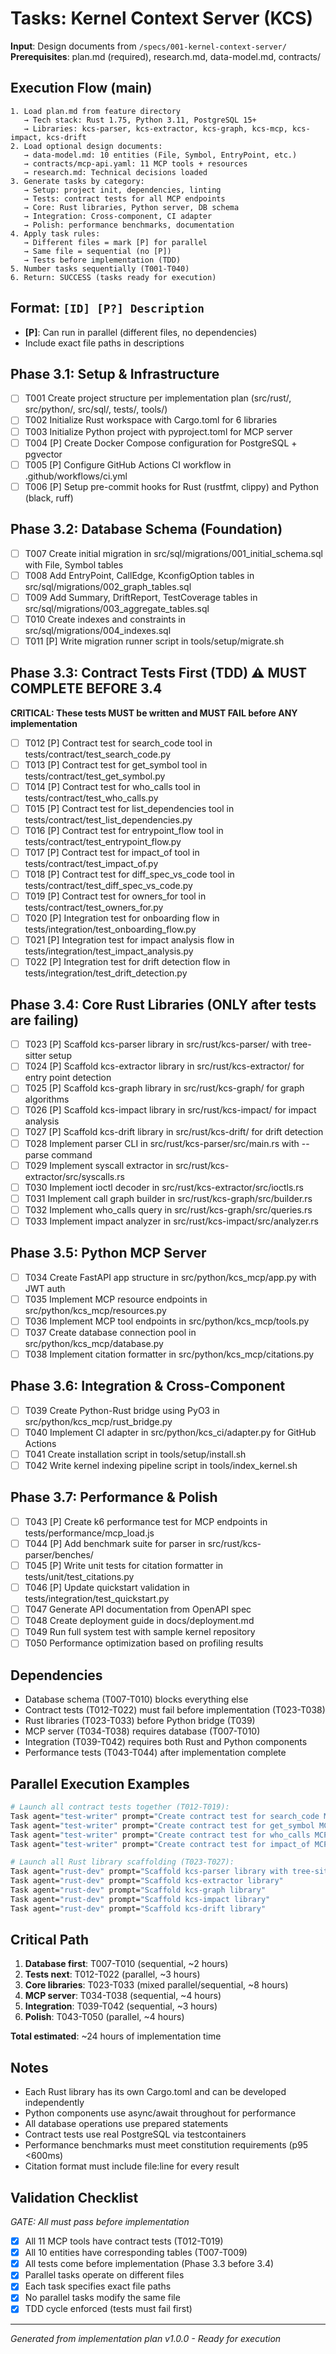 # Tasks: Kernel Context Server (KCS)

**Input**: Design documents from `/specs/001-kernel-context-server/`
**Prerequisites**: plan.md (required), research.md, data-model.md, contracts/

## Execution Flow (main)
```
1. Load plan.md from feature directory
   → Tech stack: Rust 1.75, Python 3.11, PostgreSQL 15+
   → Libraries: kcs-parser, kcs-extractor, kcs-graph, kcs-mcp, kcs-impact, kcs-drift
2. Load optional design documents:
   → data-model.md: 10 entities (File, Symbol, EntryPoint, etc.)
   → contracts/mcp-api.yaml: 11 MCP tools + resources
   → research.md: Technical decisions loaded
3. Generate tasks by category:
   → Setup: project init, dependencies, linting
   → Tests: contract tests for all MCP endpoints
   → Core: Rust libraries, Python server, DB schema
   → Integration: Cross-component, CI adapter
   → Polish: performance benchmarks, documentation
4. Apply task rules:
   → Different files = mark [P] for parallel
   → Same file = sequential (no [P])
   → Tests before implementation (TDD)
5. Number tasks sequentially (T001-T040)
6. Return: SUCCESS (tasks ready for execution)
```

## Format: `[ID] [P?] Description`
- **[P]**: Can run in parallel (different files, no dependencies)
- Include exact file paths in descriptions

## Phase 3.1: Setup & Infrastructure
- [ ] T001 Create project structure per implementation plan (src/rust/, src/python/, src/sql/, tests/, tools/)
- [ ] T002 Initialize Rust workspace with Cargo.toml for 6 libraries
- [ ] T003 Initialize Python project with pyproject.toml for MCP server
- [ ] T004 [P] Create Docker Compose configuration for PostgreSQL + pgvector
- [ ] T005 [P] Configure GitHub Actions CI workflow in .github/workflows/ci.yml
- [ ] T006 [P] Setup pre-commit hooks for Rust (rustfmt, clippy) and Python (black, ruff)

## Phase 3.2: Database Schema (Foundation)
- [ ] T007 Create initial migration in src/sql/migrations/001_initial_schema.sql with File, Symbol tables
- [ ] T008 Add EntryPoint, CallEdge, KconfigOption tables in src/sql/migrations/002_graph_tables.sql
- [ ] T009 Add Summary, DriftReport, TestCoverage tables in src/sql/migrations/003_aggregate_tables.sql
- [ ] T010 Create indexes and constraints in src/sql/migrations/004_indexes.sql
- [ ] T011 [P] Write migration runner script in tools/setup/migrate.sh

## Phase 3.3: Contract Tests First (TDD) ⚠️ MUST COMPLETE BEFORE 3.4
**CRITICAL: These tests MUST be written and MUST FAIL before ANY implementation**
- [ ] T012 [P] Contract test for search_code tool in tests/contract/test_search_code.py
- [ ] T013 [P] Contract test for get_symbol tool in tests/contract/test_get_symbol.py
- [ ] T014 [P] Contract test for who_calls tool in tests/contract/test_who_calls.py
- [ ] T015 [P] Contract test for list_dependencies tool in tests/contract/test_list_dependencies.py
- [ ] T016 [P] Contract test for entrypoint_flow tool in tests/contract/test_entrypoint_flow.py
- [ ] T017 [P] Contract test for impact_of tool in tests/contract/test_impact_of.py
- [ ] T018 [P] Contract test for diff_spec_vs_code tool in tests/contract/test_diff_spec_vs_code.py
- [ ] T019 [P] Contract test for owners_for tool in tests/contract/test_owners_for.py
- [ ] T020 [P] Integration test for onboarding flow in tests/integration/test_onboarding_flow.py
- [ ] T021 [P] Integration test for impact analysis flow in tests/integration/test_impact_analysis.py
- [ ] T022 [P] Integration test for drift detection flow in tests/integration/test_drift_detection.py

## Phase 3.4: Core Rust Libraries (ONLY after tests are failing)
- [ ] T023 [P] Scaffold kcs-parser library in src/rust/kcs-parser/ with tree-sitter setup
- [ ] T024 [P] Scaffold kcs-extractor library in src/rust/kcs-extractor/ for entry point detection
- [ ] T025 [P] Scaffold kcs-graph library in src/rust/kcs-graph/ for graph algorithms
- [ ] T026 [P] Scaffold kcs-impact library in src/rust/kcs-impact/ for impact analysis
- [ ] T027 [P] Scaffold kcs-drift library in src/rust/kcs-drift/ for drift detection
- [ ] T028 Implement parser CLI in src/rust/kcs-parser/src/main.rs with --parse command
- [ ] T029 Implement syscall extractor in src/rust/kcs-extractor/src/syscalls.rs
- [ ] T030 Implement ioctl decoder in src/rust/kcs-extractor/src/ioctls.rs
- [ ] T031 Implement call graph builder in src/rust/kcs-graph/src/builder.rs
- [ ] T032 Implement who_calls query in src/rust/kcs-graph/src/queries.rs
- [ ] T033 Implement impact analyzer in src/rust/kcs-impact/src/analyzer.rs

## Phase 3.5: Python MCP Server
- [ ] T034 Create FastAPI app structure in src/python/kcs_mcp/app.py with JWT auth
- [ ] T035 Implement MCP resource endpoints in src/python/kcs_mcp/resources.py
- [ ] T036 Implement MCP tool endpoints in src/python/kcs_mcp/tools.py
- [ ] T037 Create database connection pool in src/python/kcs_mcp/database.py
- [ ] T038 Implement citation formatter in src/python/kcs_mcp/citations.py

## Phase 3.6: Integration & Cross-Component
- [ ] T039 Create Python-Rust bridge using PyO3 in src/python/kcs_mcp/rust_bridge.py
- [ ] T040 Implement CI adapter in src/python/kcs_ci/adapter.py for GitHub Actions
- [ ] T041 Create installation script in tools/setup/install.sh
- [ ] T042 Write kernel indexing pipeline script in tools/index_kernel.sh

## Phase 3.7: Performance & Polish
- [ ] T043 [P] Create k6 performance test for MCP endpoints in tests/performance/mcp_load.js
- [ ] T044 [P] Add benchmark suite for parser in src/rust/kcs-parser/benches/
- [ ] T045 [P] Write unit tests for citation formatter in tests/unit/test_citations.py
- [ ] T046 [P] Update quickstart validation in tests/integration/test_quickstart.py
- [ ] T047 Generate API documentation from OpenAPI spec
- [ ] T048 Create deployment guide in docs/deployment.md
- [ ] T049 Run full system test with sample kernel repository
- [ ] T050 Performance optimization based on profiling results

## Dependencies
- Database schema (T007-T010) blocks everything else
- Contract tests (T012-T022) must fail before implementation (T023-T038)
- Rust libraries (T023-T033) before Python bridge (T039)
- MCP server (T034-T038) requires database (T007-T010)
- Integration (T039-T042) requires both Rust and Python components
- Performance tests (T043-T044) after implementation complete

## Parallel Execution Examples
```bash
# Launch all contract tests together (T012-T019):
Task agent="test-writer" prompt="Create contract test for search_code MCP tool"
Task agent="test-writer" prompt="Create contract test for get_symbol MCP tool"
Task agent="test-writer" prompt="Create contract test for who_calls MCP tool"
Task agent="test-writer" prompt="Create contract test for impact_of MCP tool"

# Launch all Rust library scaffolding (T023-T027):
Task agent="rust-dev" prompt="Scaffold kcs-parser library with tree-sitter"
Task agent="rust-dev" prompt="Scaffold kcs-extractor library"
Task agent="rust-dev" prompt="Scaffold kcs-graph library"
Task agent="rust-dev" prompt="Scaffold kcs-impact library"
Task agent="rust-dev" prompt="Scaffold kcs-drift library"
```

## Critical Path
1. **Database first**: T007-T010 (sequential, ~2 hours)
2. **Tests next**: T012-T022 (parallel, ~3 hours)
3. **Core libraries**: T023-T033 (mixed parallel/sequential, ~8 hours)
4. **MCP server**: T034-T038 (sequential, ~4 hours)
5. **Integration**: T039-T042 (sequential, ~3 hours)
6. **Polish**: T043-T050 (parallel, ~4 hours)

**Total estimated**: ~24 hours of implementation time

## Notes
- Each Rust library has its own Cargo.toml and can be developed independently
- Python components use async/await throughout for performance
- All database operations use prepared statements
- Contract tests use real PostgreSQL via testcontainers
- Performance benchmarks must meet constitution requirements (p95 <600ms)
- Citation format must include file:line for every result

## Validation Checklist
*GATE: All must pass before implementation*

- [x] All 11 MCP tools have contract tests (T012-T019)
- [x] All 10 entities have corresponding tables (T007-T009)
- [x] All tests come before implementation (Phase 3.3 before 3.4)
- [x] Parallel tasks operate on different files
- [x] Each task specifies exact file paths
- [x] No parallel tasks modify the same file
- [x] TDD cycle enforced (tests must fail first)

---

*Generated from implementation plan v1.0.0 - Ready for execution*